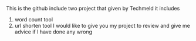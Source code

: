This is the github include two project 
that given by Techmeld it includes
1) word count tool
2) url shorten tool
I would like to give you my project to review and give me advice if I have done any wrong 
